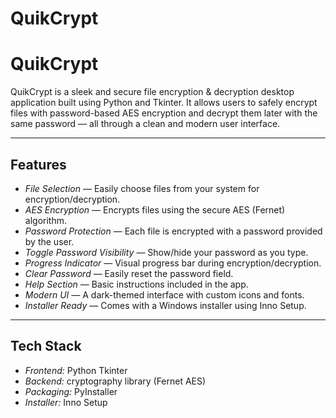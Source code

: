 # QuikCrypt
#  QuikCrypt

QuikCrypt is a sleek and secure file encryption & decryption desktop application built using Python and Tkinter. It allows users to safely encrypt files with password-based AES encryption and decrypt them later with the same password — all through a clean and modern user interface.

---

##  Features

-  *File Selection* — Easily choose files from your system for encryption/decryption.
-  *AES Encryption* — Encrypts files using the secure AES (Fernet) algorithm.
-  *Password Protection* — Each file is encrypted with a password provided by the user.
-  *Toggle Password Visibility* — Show/hide your password as you type.
-  *Progress Indicator* — Visual progress bar during encryption/decryption.
-  *Clear Password* — Easily reset the password field.
-  *Help Section* — Basic instructions included in the app.
-  *Modern UI* — A dark-themed interface with custom icons and fonts.
-  *Installer Ready* — Comes with a Windows installer using Inno Setup.

---

##  Tech Stack

- *Frontend:* Python Tkinter
- *Backend:* cryptography library (Fernet AES)
- *Packaging:* PyInstaller
- *Installer:* Inno Setup



